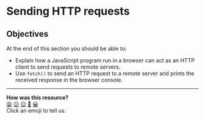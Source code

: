 # Sending HTTP requests

## Objectives

At the end of this section you should be able to:
 * Explain how a JavaScript program run in a browser can act as an HTTP client to send requests to remote servers.
 * Use `fetch()` to send an HTTP request to a remote server and prints the received response in the browser console.

<!-- BEGIN GENERATED SECTION DO NOT EDIT -->

---

**How was this resource?**  
[😫](https://airtable.com/shrUJ3t7KLMqVRFKR?prefill_Repository=makersacademy%2Fjavascript-react-applications&prefill_File=javascript_bites%2F3_sending_http_requests.md&prefill_Sentiment=😫) [😕](https://airtable.com/shrUJ3t7KLMqVRFKR?prefill_Repository=makersacademy%2Fjavascript-react-applications&prefill_File=javascript_bites%2F3_sending_http_requests.md&prefill_Sentiment=😕) [😐](https://airtable.com/shrUJ3t7KLMqVRFKR?prefill_Repository=makersacademy%2Fjavascript-react-applications&prefill_File=javascript_bites%2F3_sending_http_requests.md&prefill_Sentiment=😐) [🙂](https://airtable.com/shrUJ3t7KLMqVRFKR?prefill_Repository=makersacademy%2Fjavascript-react-applications&prefill_File=javascript_bites%2F3_sending_http_requests.md&prefill_Sentiment=🙂) [😀](https://airtable.com/shrUJ3t7KLMqVRFKR?prefill_Repository=makersacademy%2Fjavascript-react-applications&prefill_File=javascript_bites%2F3_sending_http_requests.md&prefill_Sentiment=😀)  
Click an emoji to tell us.

<!-- END GENERATED SECTION DO NOT EDIT -->
